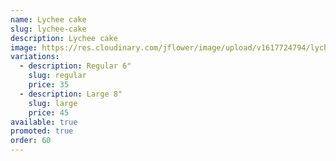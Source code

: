 ```yaml
---
name: Lychee cake
slug: lychee-cake
description: Lychee cake
image: https://res.cloudinary.com/jflower/image/upload/v1617724794/lychee-cake_abue6p.jpg
variations:
  - description: Regular 6"
    slug: regular
    price: 35
  - description: Large 8"
    slug: large
    price: 45
available: true
promoted: true
order: 60
---
```


